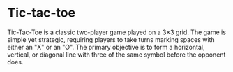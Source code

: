 # Tic-tac-toe
Tic-Tac-Toe is a classic two-player game played on a 3×3 grid. The game is simple yet strategic, requiring players to take turns marking spaces with either an "X" or an "O". The primary objective is to form a horizontal, vertical, or diagonal line with three of the same symbol before the opponent does.
